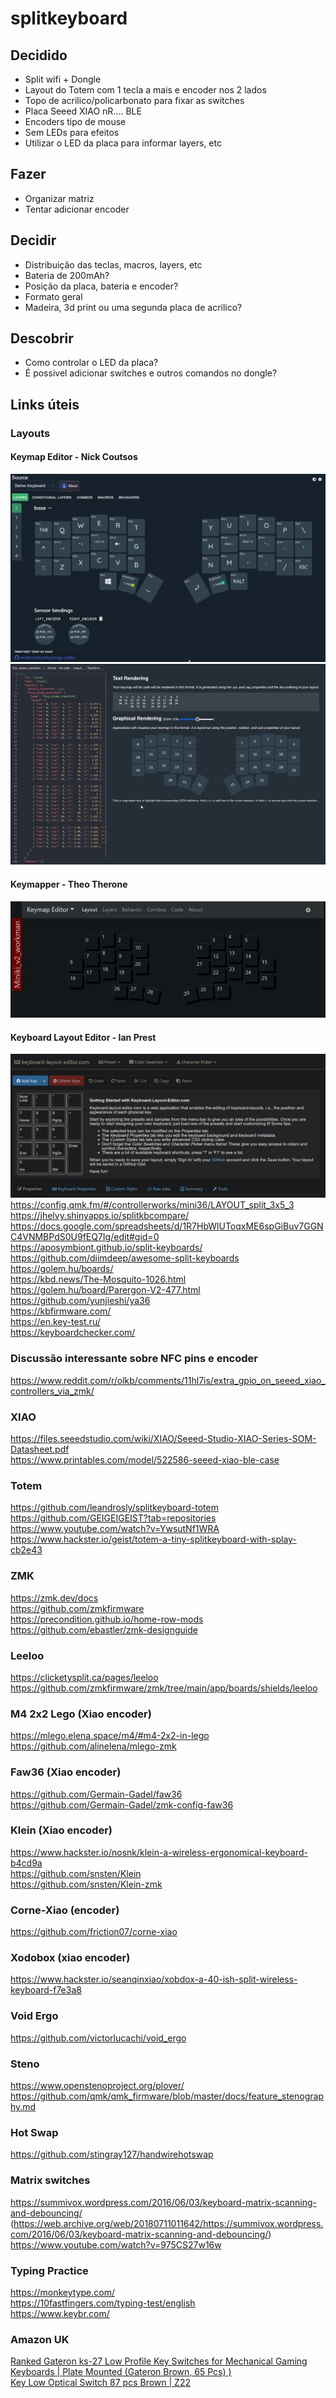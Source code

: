 # splitkeyboard

## Decidido
- Split wifi + Dongle
- Layout do Totem com 1 tecla a mais e encoder nos 2 lados
- Topo de acrilico/policarbonato para fixar as switches
- Placa Seeed XIAO nR.... BLE
- Encoders tipo de mouse
- Sem LEDs para efeitos
- Utilizar o LED da placa para informar layers, etc

## Fazer
- Organizar matriz
- Tentar adicionar encoder

## Decidir
- Distribuição das teclas, macros, layers, etc
- Bateria de 200mAh?
- Posição da placa, bateria e encoder?
- Formato geral
- Madeira, 3d print ou uma segunda placa de acrilico?

## Descobrir
- Como controlar o LED da placa?
- É possivel adicionar switches e outros comandos no dongle?

## Links úteis
### Layouts
#### Keymap Editor - Nick Coutsos
[![imagem keymap editor](imagens/readme-app-keymap-editor.jpg)](https://nickcoutsos.github.io/keymap-editor/)  
[![imagem keymap layout tools](imagens/readme-app-keymap-layout-tools.jpg)](https://nickcoutsos.github.io/keymap-layout-tools/)
#### Keymapper - Theo Therone
[![imagem keymapper](imagens/readme-app-keymapper.jpg)](https://www.keymapper.dev/layout)  
#### Keyboard Layout Editor - Ian Prest
[![imagem keymapper](imagens/readme-app-keyboard-layout-editor.jpg)](http://www.keyboard-layout-editor.com/)  
https://config.qmk.fm/#/controllerworks/mini36/LAYOUT_split_3x5_3  
https://jhelvy.shinyapps.io/splitkbcompare/  
https://docs.google.com/spreadsheets/d/1R7HbWlUToqxME6spGiBuv7GGNC4VNMBPdS0U9fEQ7Ig/edit#gid=0  
https://aposymbiont.github.io/split-keyboards/  
https://github.com/diimdeep/awesome-split-keyboards  
https://golem.hu/boards/  
https://kbd.news/The-Mosquito-1026.html  
https://golem.hu/board/Parergon-V2-477.html  
https://github.com/yunjieshi/ya36  
https://kbfirmware.com/  
https://en.key-test.ru/  
https://keyboardchecker.com/  

### Discussão interessante sobre NFC pins e encoder
https://www.reddit.com/r/olkb/comments/11hl7is/extra_gpio_on_seeed_xiao_controllers_via_zmk/

### XIAO
https://files.seeedstudio.com/wiki/XIAO/Seeed-Studio-XIAO-Series-SOM-Datasheet.pdf  
https://www.printables.com/model/522586-seeed-xiao-ble-case  

### Totem
https://github.com/leandrosly/splitkeyboard-totem  
https://github.com/GEIGEIGEIST?tab=repositories  
https://www.youtube.com/watch?v=YwsutNf1WRA  
https://www.hackster.io/geist/totem-a-tiny-splitkeyboard-with-splay-cb2e43  

### ZMK
https://zmk.dev/docs  
https://github.com/zmkfirmware  
https://precondition.github.io/home-row-mods  
https://github.com/ebastler/zmk-designguide  

### Leeloo
https://clicketysplit.ca/pages/leeloo  
https://github.com/zmkfirmware/zmk/tree/main/app/boards/shields/leeloo  

### M4 2x2 Lego (Xiao encoder)
https://mlego.elena.space/m4/#m4-2x2-in-lego  
https://github.com/alinelena/mlego-zmk  

### Faw36 (Xiao encoder)
https://github.com/Germain-Gadel/faw36  
https://github.com/Germain-Gadel/zmk-config-faw36  

### Klein (Xiao encoder)
https://www.hackster.io/nosnk/klein-a-wireless-ergonomical-keyboard-b4cd9a  
https://github.com/snsten/Klein  
https://github.com/snsten/Klein-zmk  

### Corne-Xiao (encoder)
https://github.com/friction07/corne-xiao  

### Xodobox (xiao encoder)
https://www.hackster.io/seanqinxiao/xobdox-a-40-ish-split-wireless-keyboard-f7e3a8  

### Void Ergo
https://github.com/victorlucachi/void_ergo  

### Steno
https://www.openstenoproject.org/plover/  
https://github.com/qmk/qmk_firmware/blob/master/docs/feature_stenography.md  

### Hot Swap
https://github.com/stingray127/handwirehotswap  

### Matrix switches
https://summivox.wordpress.com/2016/06/03/keyboard-matrix-scanning-and-debouncing/  
(https://web.archive.org/web/20180711011642/https://summivox.wordpress.com/2016/06/03/keyboard-matrix-scanning-and-debouncing/)  
https://www.youtube.com/watch?v=975CS27w16w  

### Typing Practice
https://monkeytype.com/  
https://10fastfingers.com/typing-test/english  
https://www.keybr.com/  

### Amazon UK
[Ranked Gateron ks-27 Low Profile Key Switches for Mechanical Gaming Keyboards | Plate Mounted (Gateron Brown, 65 Pcs) )](https://www.amazon.co.uk/Gateron-ks-27-Switches-Mechanical-Keyboards/dp/B09WYJC2GY/ref=sr_1_20?crid=24QOBAFE4WPQ2&keywords=mechanical%2Bswitches&qid=1698319714&sprefix=mechanical%2Bswitches%2Caps%2C301&sr=8-20&th=1)  
[Key Low Optical Switch 87 pcs Brown | Z22](https://www.amazon.co.uk/Keychron-Low-Profile-Optical-Orange-Switch/dp/B09F94YH4D/ref=sr_1_19?crid=F07CZDDULZZW&keywords=low%2Bprofile%2Bswitch&qid=1698321583&sprefix=low%2Bprofile%2Bswit%2Caps%2C366&sr=8-19&th=1)  
